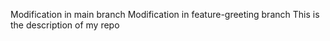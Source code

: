 Modification in main branch
Modification in feature-greeting branch
This is the description of my repo 
